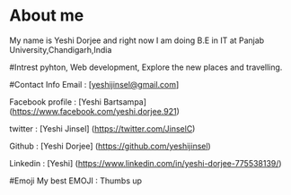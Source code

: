 # About me
 My name is Yeshi Dorjee and right now I am doing B.E in IT at Panjab University,Chandigarh,India

#Intrest
 pyhton, Web development, Explore the new places and travelling.

#Contact Info
Email : [yeshijinsel@gmail.com]

Facebook profile : [Yeshi Bartsampa] (https://www.facebook.com/yeshi.dorjee.921)

twitter : [Yeshi Jinsel] (https://twitter.com/JinselC)

Github : [Yeshi Dorjee] (https://github.com/yeshijinsel)

Linkedin : [Yeshi] (https://www.linkedin.com/in/yeshi-dorjee-775538139/)

#Emoji
 My best EMOJI : Thumbs up
